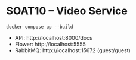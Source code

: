 # SOAT10 – Video Service

```
docker compose up --build
```
- API: http://localhost:8000/docs
- Flower: http://localhost:5555
- RabbitMQ: http://localhost:15672 (guest/guest)
